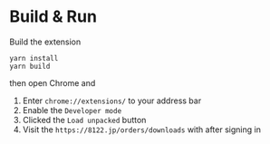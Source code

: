 # Build & Run

Build the extension

```
yarn install
yarn build
```

then open Chrome and

1. Enter `chrome://extensions/` to your address bar
2. Enable the `Developer mode`
3. Clicked the `Load unpacked` button
4. Visit the `https://8122.jp/orders/downloads` with after signing in

